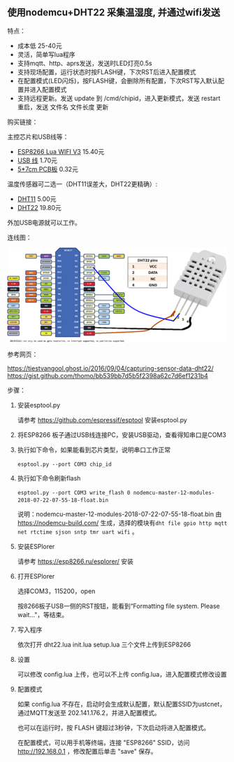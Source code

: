 ## 使用nodemcu+DHT22 采集温湿度, 并通过wifi发送

特点：

* 成本低 25-40元
* 灵活，简单写lua程序
* 支持mqtt、http、aprs发送，发送时LED灯亮0.5s
* 支持现场配置，运行状态时按FLASH键，下次RST后进入配置模式
* 在配置模式(LED闪烁)，按FLASH键，会删除所有配置，下次RST写入默认配置并进入配置模式
* 支持远程更新。发送 update 到 /cmd/chipid，进入更新模式，发送 restart 重启，发送 文件名 文件长度 更新

购买链接：

主控芯片和USB线等：

* [ESP8266 Lua WIFI V3](https://item.taobao.com/item.htm?id=531755241333) 15.40元
* [USB 线](https://item.taobao.com/item.htm?id=557156308010) 1.70元
* [5*7cm PCB板](https://item.taobao.com/item.htm?id=16090300752) 0.32元

温度传感器可二选一（DHT11误差大，DHT22更精确）:

* [DHT11](https://item.taobao.com/item.htm?id=19526179299) 5.00元
* [DHT22](https://item.taobao.com/item.htm?id=551955065907) 19.80元

外加USB电源就可以工作。

连线图：

![IMG](dht22_schematic.png)

参考网页：

https://tiestvangool.ghost.io/2016/09/04/capturing-sensor-data-dht22/
https://gist.github.com/thomo/bb539bb7d5b5f2398a62c7d6ef1231b4


步骤：

1. 安装esptool.py

   请参考 https://github.com/espressif/esptool 安装esptool.py

2. 将ESP8266 板子通过USB线连接PC，安装USB驱动，查看得知串口是COM3

3. 执行如下命令，如果能看到芯片类型，说明串口工作正常

   `esptool.py --port COM3 chip_id`

4. 执行如下命令刷新flash

   `esptool.py --port COM3 write_flash 0 nodemcu-master-12-modules-2018-07-22-07-55-18-float.bin`

   说明：nodemcu-master-12-modules-2018-07-22-07-55-18-float.bin 由 https://nodemcu-build.com/ 生成，选择的模块有`dht file gpio http mqtt net rtctime sjson sntp tmr uart wifi` 。

5. 安装ESPlorer

   请参考 https://esp8266.ru/esplorer/ 安装

6. 打开ESPlorer

   选择COM3，115200，open

   按8266板子USB一侧的RST按钮，能看到“Formatting file system. Please wait..."，等结束。

7. 写入程序

   依次打开 dht22.lua init.lua setup.lua 三个文件上传到ESP8266

8. 设置

   可以修改 config.lua 上传，也可以不上传 config.lua，进入配置模式修改设置

9. 配置模式

   如果 config.lua 不存在，启动时会生成默认配置，默认配置SSID为ustcnet，通过MQTT发送至 202.141.176.2，并进入配置模式。

   也可以在运行时，按 FLASH 键超过3秒钟，下次启动将进入配置模式。

   在配置模式，可以用手机等终端，连接 "ESP8266" SSID，访问 http://192.168.0.1 ，修改配置后单击 "save" 保存。
